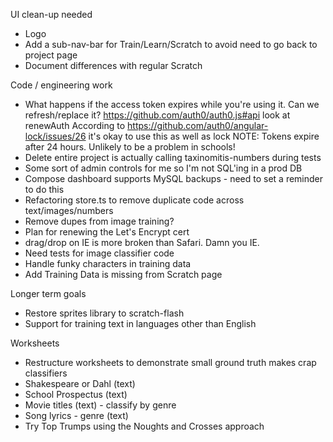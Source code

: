 UI clean-up needed
* Logo
* Add a sub-nav-bar for Train/Learn/Scratch to avoid need to go back to project page
* Document differences with regular Scratch

Code / engineering work
* What happens if the access token expires while you're using it. Can we refresh/replace it?
   https://github.com/auth0/auth0.js#api look at renewAuth
   According to https://github.com/auth0/angular-lock/issues/26 it's okay to use this as well as lock
   NOTE: Tokens expire after 24 hours. Unlikely to be a problem in schools!
* Delete entire project is actually calling taxinomitis-numbers during tests
* Some sort of admin controls for me so I'm not SQL'ing in a prod DB
* Compose dashboard supports MySQL backups - need to set a reminder to do this
* Refactoring store.ts to remove duplicate code across text/images/numbers
* Remove dupes from image training?
* Plan for renewing the Let's Encrypt cert
* drag/drop on IE is more broken than Safari. Damn you IE.
* Need tests for image classifier code
* Handle funky characters in training data
* Add Training Data is missing from Scratch page

Longer term goals
* Restore sprites library to scratch-flash
* Support for training text in languages other than English

Worksheets
* Restructure worksheets to demonstrate small ground truth makes crap classifiers
* Shakespeare or Dahl (text)
* School Prospectus (text)
* Movie titles (text) - classify by genre
* Song lyrics - genre (text)
* Try Top Trumps using the Noughts and Crosses approach
